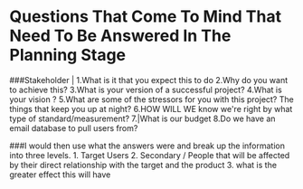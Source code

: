 # Questions That Come To Mind That Need To Be Answered In The Planning Stage

  ###Stakeholder 
  |
  1.What is it that you expect this to do 
  2.Why do you want to achieve this?
  3.What is your version of a successful project?
  4.What is your vision ? 
  5.What are some of the stressors for you with this project? The things that keep you up at night? 
  6.HOW WILL WE know we're right by what type of standard/measurement?
  7.|What is our budget
  8.Do we have an email database to pull users from?
  

  ###I would then use what the answers were and break up the information into three levels. 
    1. Target Users
    2. Secondary / People that will be affected by their direct relationship with the target and the product
    3. what is the greater effect this will have 
